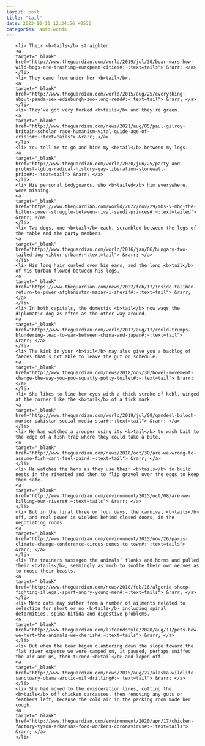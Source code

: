 ```yaml
---
layout: post
title: "tail"
date: 2023-10-10 12:34:56 +0530
categories: auto-words
---
```

<ol>

    <li> Their <b>tails</b> straighten.
    <a 
    target="_blank" 
    href="http://www.theguardian.com/world/2019/jul/30/boar-wars-how-wild-hogs-are-trashing-european-cities#:~:text=tails"> &rarr; </a>
    </li>
    <li> They came from under her <b>tail</b>.
    <a 
    target="_blank" 
    href="http://www.theguardian.com/world/2015/aug/25/everything-about-panda-sex-edinburgh-zoo-long-read#:~:text=tail"> &rarr; </a>
    </li>
    <li> They’ve got very forked <b>tails</b> and they’re green.
    <a 
    target="_blank" 
    href="http://www.theguardian.com/news/2021/aug/05/paul-gilroy-britain-scholar-race-humanism-vital-guide-age-of-crisis#:~:text=tails"> &rarr; </a>
    </li>
    <li> You tell me to go and hide my <b>tail</b> between my legs.
    <a 
    target="_blank" 
    href="http://www.theguardian.com/world/2020/jun/25/party-and-protest-lgbtq-radical-history-gay-liberation-stonewall-pride#:~:text=tail"> &rarr; </a>
    </li>
    <li> His personal bodyguards, who <b>tailed</b> him everywhere, were missing.
    <a 
    target="_blank" 
    href="https://www.theguardian.com/world/2022/nov/29/mbs-v-mbn-the-bitter-power-struggle-between-rival-saudi-princes#:~:text=tailed"> &rarr; </a>
    </li>
    <li> Two dogs, one <b>tail</b> each, scrambled between the legs of the table and the party members.
    <a 
    target="_blank" 
    href="http://www.theguardian.com/world/2016/jan/06/hungary-two-tailed-dog-viktor-orban#:~:text=tail"> &rarr; </a>
    </li>
    <li> His long hair curled over his ears, and the long <b>tail</b> of his turban flowed between his legs.
    <a 
    target="_blank" 
    href="https://www.theguardian.com/news/2022/feb/17/inside-taliban-return-to-power-afghanistan-mazar-i-sherif#:~:text=tail"> &rarr; </a>
    </li>
    <li> In both capitals, the domestic <b>tail</b> now wags the diplomatic dog as often as the other way around.
    <a 
    target="_blank" 
    href="http://www.theguardian.com/world/2017/aug/17/could-trumps-blundering-lead-to-war-between-china-and-japan#:~:text=tail"> &rarr; </a>
    </li>
    <li> The kink in your <b>tail</b> may also give you a backlog of faeces that’s not able to leave the gut on schedule.
    <a 
    target="_blank" 
    href="http://www.theguardian.com/news/2018/nov/30/bowel-movement-change-the-way-you-poo-squatty-potty-toilet#:~:text=tail"> &rarr; </a>
    </li>
    <li> She likes to line her eyes with a thick stroke of kohl, winged at the corner like the <b>tail</b> of a tick mark.
    <a 
    target="_blank" 
    href="http://www.theguardian.com/world/2019/jul/09/qandeel-baloch-murder-pakistan-social-media-star#:~:text=tail"> &rarr; </a>
    </li>
    <li> He has watched a grouper using its <b>tail</b> to wash bait to the edge of a fish trap where they could take a bite.
    <a 
    target="_blank" 
    href="http://www.theguardian.com/news/2018/oct/30/are-we-wrong-to-assume-fish-cant-feel-pain#:~:text=tail"> &rarr; </a>
    </li>
    <li> He watches the hens as they use their <b>tails</b> to build nests in the riverbed and then to flip gravel over the eggs to keep them safe.
    <a 
    target="_blank" 
    href="http://www.theguardian.com/environment/2015/oct/08/are-we-killing-our-rivers#:~:text=tails"> &rarr; </a>
    </li>
    <li> But in the final three or four days, the carnival <b>tails</b> off, and real power is wielded behind closed doors, in the negotiating rooms.
    <a 
    target="_blank" 
    href="http://www.theguardian.com/environment/2015/nov/26/paris-climate-change-conference-circus-comes-to-town#:~:text=tails"> &rarr; </a>
    </li>
    <li> The trainers massaged the animals’ flanks and horns and pulled their <b>tails</b>, seemingly as much to soothe their own nerves as to rouse their beasts.
    <a 
    target="_blank" 
    href="http://www.theguardian.com/news/2018/feb/16/algeria-sheep-fighting-illegal-sport-angry-young-men#:~:text=tails"> &rarr; </a>
    </li>
    <li> Manx cats may suffer from a number of ailments related to selection for short or no <b>tails</b> including spinal deformities, spina bifida and digestive problems.
    <a 
    target="_blank" 
    href="http://www.theguardian.com/lifeandstyle/2020/aug/11/pets-how-we-hurt-the-animals-we-cherish#:~:text=tails"> &rarr; </a>
    </li>
    <li> But when the bear began clambering down the slope toward the flat river expanse we were camped on, it paused, perhaps sniffed the air and us, then turned <b>tail</b> and loped off.
    <a 
    target="_blank" 
    href="http://www.theguardian.com/news/2015/aug/27/alaska-wildlife-sanctuary-obama-arctic-oil-drilling#:~:text=tail"> &rarr; </a>
    </li>
    <li> She had moved to the evisceration lines, cutting the <b>tails</b> off chicken carcasses, then removing any guts or feathers left, because the cold air in the packing room made her cough.
    <a 
    target="_blank" 
    href="http://www.theguardian.com/environment/2020/apr/17/chicken-factory-tyson-arkansas-food-workers-coronavirus#:~:text=tails"> &rarr; </a>
    </li>